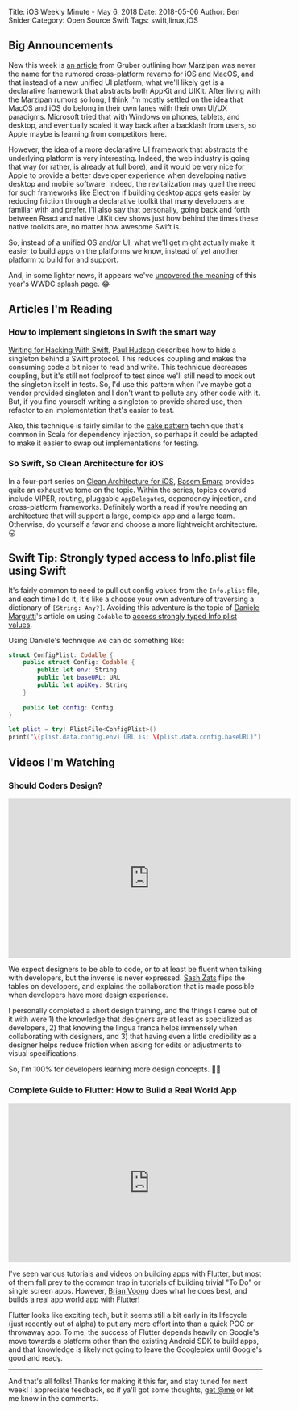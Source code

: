 Title: iOS Weekly Minute - May 6, 2018
Date: 2018-05-06
Author: Ben Snider
Category: Open Source Swift
Tags: swift,linux,iOS

## Big Announcements

New this week is [an article](https://daringfireball.net/2018/04/scuttlebutt_regarding_ui_project) from Gruber outlining how Marzipan was never the name for the rumored cross-platform revamp for iOS and MacOS, and that instead of a new unified UI platform, what we'll likely get is a declarative framework that abstracts both AppKit and UIKit. After living with the Marzipan rumors so long, I think I'm mostly settled on the idea that MacOS and iOS do belong in their own lanes with their own UI/UX paradigms. Microsoft tried that with Windows on phones, tablets, and desktop, and eventually scaled it way back after a backlash from users, so Apple maybe is learning from competitors here.

However, the idea of a more declarative UI framework that abstracts the underlying platform is very interesting. Indeed, the web industry is going that way (or rather, is already at full bore), and it would be very nice for Apple to provide a better developer experience when developing native desktop and mobile software. Indeed, the revitalization may quell the need for such frameworks like Electron if building desktop apps gets easier by reducing friction through a declarative toolkit that many developers are familiar with and prefer. I'll also say that personally, going back and forth between React and native UIKit dev shows just how behind the times these native toolkits are, no matter how awesome Swift is.

So, instead of a unified OS and/or UI, what we'll get might actually make it easier to build apps on the platforms we know, instead of yet another platform to build for and support.

And, in some lighter news, it appears we've [uncovered the meaning](https://twitter.com/realbadiostips/status/974132679158390785) of this year's WWDC splash page. 😂

## Articles I'm Reading

### How to implement singletons in Swift the smart way

[Writing for Hacking With Swift](https://www.hackingwithswift.com/articles/88/how-to-implement-singletons-in-swift-the-smart-way), [Paul Hudson](https://twitter.com/twostraws) describes how to hide a singleton behind a Swift protocol. This reduces coupling and makes the consuming code a bit nicer to read and write. This technique decreases coupling, but it's still not foolproof to test since we'll still need to mock out the singleton itself in tests. So, I'd use this pattern when I've maybe got a vendor provided singleton and I don't want to pollute any other code with it. But, if you find yourself writing a singleton to provide shared use, then refactor to an implementation that's easier to test.

Also, this technique is fairly similar to the [cake pattern](https://www.hackingwithswift.com/articles/88/how-to-implement-singletons-in-swift-the-smart-way) technique that's common in Scala for dependency injection, so perhaps it could be adapted to make it easier to swap out implementations for testing.

### So Swift, So Clean Architecture for iOS

In a four-part series on [Clean Architecture for iOS](http://basememara.com/swift-clean-architecture/), [Basem Emara](https://twitter.com/basememara) provides quite an exhaustive tome on the topic. Within the series, topics covered include VIPER, routing, pluggable `AppDelegate`s, dependency injection, and cross-platform frameworks. Definitely worth a read if you're needing an architecture that will support a large, complex app and a large team. Otherwise, do yourself a favor and choose a more lightweight architecture. 😜

## Swift Tip: Strongly typed access to Info.plist file using Swift

It's fairly common to need to pull out config values from the `Info.plist` file, and each time I do it, it's like a choose your own adventure of traversing a dictionary of `[String: Any?]`. Avoiding this adventure is the topic of [Daniele Margutti](https://twitter.com/danielemargutti)'s article on using `Codable` to [access strongly typed Info.plist values](http://danielemargutti.com/2018/04/28/strongly-typed-access-to-info-plist-file-using-swift/).

Using Daniele's technique we can do something like:

```swift
struct ConfigPlist: Codable {
    public struct Config: Codable {
    	public let env: String
    	public let baseURL: URL
    	public let apiKey: String
    }
    
    public let config: Config
}

let plist = try! PlistFile<ConfigPlist>()
print("\(plist.data.config.env) URL is: \(plist.data.config.baseURL)")
```

## Videos I'm Watching

### Should Coders Design?

<iframe width="560" height="315" src="https://www.youtube-nocookie.com/embed/1f7sFJvJYqk" frameborder="0" allow="autoplay; encrypted-media" allowfullscreen></iframe>

We expect designers to be able to code, or to at least be fluent when talking with developers, but the inverse is never expressed. [Sash Zats](https://twitter.com/zats) flips the tables on developers, and explains the collaboration that is made possible when developers have more design experience.

I personally completed a short design training, and the things I came out of it with were 1) the knowledge that designers are at least as specialized as developers, 2) that knowing the lingua franca helps immensely when collaborating with designers, and 3) that having even a little credibility as a designer helps reduce friction when asking for edits or adjustments to visual specifications.

So, I'm 100% for developers learning more design concepts. 👩‍🎨

### Complete Guide to Flutter: How to Build a Real World App

<iframe width="560" height="315" src="https://www.youtube-nocookie.com/embed/S59b-XFsyY8" frameborder="0" allow="autoplay; encrypted-media" allowfullscreen></iframe>

I've seen various tutorials and videos on building apps with [Flutter](https://flutter.io), but most of them fall prey to the common trap in tutorials of building trivial "To Do" or single screen apps. However, [Brian Voong](https://twitter.com/buildthatapp) does what he does best, and builds a real app world app with Flutter!

Flutter looks like exciting tech, but it seems still a bit early in its lifecycle (just recently out of alpha) to put any more effort into than a quick POC or throwaway app. To me, the success of Flutter depends heavily on Google's move towards a platform other than the existing Android SDK to build apps, and that knowledge is likely not going to leave the Googleplex until Google's good and ready.

---

And that's all folks! Thanks for making it this far, and stay tuned for next week! I appreciate feedback, so if ya'll got some thoughts, [get @me](https://twitter.com/benatbensnider) or let me know in the comments.
